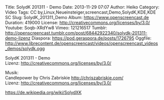 Title: SolydK 201311 - Demo
Date: 2013-11-29 07:07
Author: Heiko
Category: Video
Tags: CC by,Linux,Neueinsteiger,screencast,Demo,SolydK,KDE,KDE SC
Slug: SolydK_201311_Demo
Album: https://www.openscreencast.de
Duration: 419000
License: http://creativecommons.org/licenses/by/3.0/
Youtube: Soqb-XRdYw8
Vimeo: 121216517
Tumblr: http://openscreencast.tumblr.com/post/68442922340/solydk-201311-demo-lizenz
Diaspora: https://pod.geraspora.de/posts/1726795
Oggfile: http://www.librecontent.de/openscreencast/videos/openscreencast_videos_demos/solydk.ogg

SolydK 201311 - Demo  
Lizenz: <http://creativecommons.org/licenses/by/3.0/>  
  
Musik:  
Candlepower by Chris Zabriskie <http://chriszabriskie.com/>  
Lizenz: <http://creativecommons.org/licenses/by/3.0/>  
  
<https://de.wikipedia.org/wiki/SolydXK>


